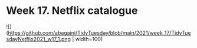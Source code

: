 # Week 17. Netflix catalogue
![](https://github.com/abagaini/TidyTuesday/blob/main/2021/week_17/TidyTuesdayNetflix2021_w17_1.png | width=100)
